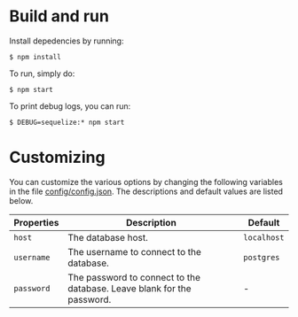 # Build and run

Install depedencies by running:
```
$ npm install
```

To run, simply do:
```
$ npm start
```

To print debug logs, you can run:
```
$ DEBUG=sequelize:* npm start
```

# Customizing

You can customize the various options by changing the following variables in the file [config/config.json](https://github.com/YugaByte/orm-examples/blob/master/node/sequelize/config/config.json). The descriptions and default values are listed below.

| Properties    | Description   | Default |
| ------------- | ------------- | ------- |
| `host`  | The database host. | `localhost`  |
| `username` | The username to connect to the database. | `postgres` |
| `password` | The password to connect to the database. Leave blank for the password. | - |


